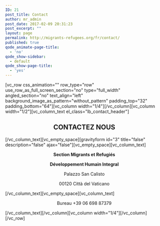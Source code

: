 ```yaml
---
ID: 21
post_title: Contact
author: mr_admin
post_date: 2017-02-09 20:31:23
post_excerpt: ""
layout: page
permalink: http://migrants-refugees.org/fr/contact/
published: true
qode_animate-page-title:
  - 'no'
qode_show-sidebar:
  - default
qode_show-page-title:
  - 'yes'
---
```

[vc_row css_animation="" row_type="row" use_row_as_full_screen_section="no" type="full_width" angled_section="no" text_align="left" background_image_as_pattern="without_pattern" padding_top="32" padding_bottom="64"][vc_column width="1/4"][/vc_column][vc_column width="1/2"][vc_column_text el_class="lb_contact_header"]
<h2 style="text-align: center;">CONTACTEZ NOUS</h2>
[/vc_column_text][vc_empty_space][gravityform id="3" title="false" description="false" ajax="false"][vc_empty_space][vc_column_text]
<p style="text-align: center;"><strong>Section Migrants et Refugiés</strong></p>
<p style="text-align: center;"><strong>Développement Humain Integral</strong></p>
<p style="text-align: center;">Palazzo San Calisto</p>
<p style="text-align: center;">00120 Città del Vaticano</p>
[/vc_column_text][vc_empty_space][vc_column_text]
<p style="text-align: center;">Bureau +39 06 698 87379</p>
[/vc_column_text][/vc_column][vc_column width="1/4"][/vc_column][/vc_row]